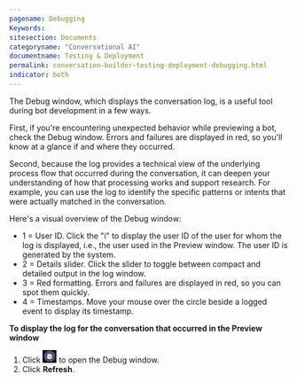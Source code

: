 ```yaml
---
pagename: Debugging
Keywords:
sitesection: Documents
categoryname: "Conversational AI"
documentname: Testing & Deployment
permalink: conversation-builder-testing-deployment-debugging.html
indicator: both
---
```


The Debug window, which displays the conversation log, is a useful tool during bot development in a few ways.

First, if you're encountering unexpected behavior while previewing a bot, check the Debug window. Errors and failures are displayed in red, so you'll know at a glance if and where they occurred. 

Second, because the log provides a technical view of the underlying process flow that occurred during the conversation, it can deepen your understanding of how that processing works and support research. For example, you can use the log to identify the specific patterns or intents that were actually matched in the conversation.

Here's a visual overview of the Debug window:



- 1 = User ID. Click the "i" to display the user ID of the user for whom the log is displayed, i.e., the user used in the Preview window. The user ID is generated by the system.
- 2 = Details slider. Click the slider to toggle between compact and detailed output in the log window.
- 3 = Red formatting. Errors and failures are displayed in red, so you can spot them quickly.
- 4 = Timestamps. Move your mouse over the circle beside a logged event to display its timestamp.

**To display the log for the conversation that occurred in the Preview window**

1. Click <img style="width:25px" src="img/ConvoBuilder/icon_debug.png"> to open the Debug window.
2. Click **Refresh**.